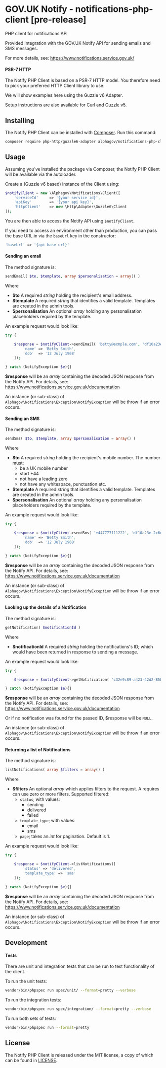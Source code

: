 # GOV.UK Notify - notifications-php-client [pre-release]
PHP client for notifications API

Provided integration with the GOV.UK Notify API for sending emails and SMS messages.

For more details, see: https://www.notifications.service.gov.uk/

#### PSR-7 HTTP

The Notify PHP Client is based on a PSR-7 HTTP model. You therefore need to pick your preferred HTTP Client library to use.

We will show examples here using the Guzzle v6 Adapter.

Setup instructions are also available for [Curl](docs/curl-client-setup.md) and [Guzzle v5](docs/guzzle5-client-setup.md).

## Installing

The Notify PHP Client can be installed with [Composer](https://getcomposer.org/). Run this command:

```sh
composer require php-http/guzzle6-adapter alphagov/notifications-php-client
```

## Usage

Assuming you've installed the package via Composer, the Notify PHP Client will be available via the autoloader.

Create a (Guzzle v6 based) instance of the Client using:

```php
$notifyClient = new \Alphagov\Notifications\Client([
    'serviceId'     => '{your service id}',
    'apiKey'        => '{your api key}',
    'httpClient'    => new \Http\Adapter\Guzzle6\Client
]);
```

You are then able to access the Notify API using ``$notifyClient``.

If you need to access an environment other than production, you can pass the base URL in via the `baseUrl` key in the constructor:

```php
'baseUrl' => '{api base url}'
```

#### Sending an email

The method signature is:
```php
sendEmail( $to, $template, array $personalisation = array() )
```

Where

* **$to** A required _string_ holding the recipient's email address.
* **$template** A required _string_ that identifies a valid template. Templates are created in the admin tools.
* **$personalisation** An optional _array_ holding any personalisation placeholders required by the template.

An example request would look like:

```php
try {

    $response = $notifyClient->sendEmail( 'betty@exmple.com', 'df10a23e-2c0d-4ea5-87fb-82e520cbf93c', [
        'name' => 'Betty Smith',
        'dob'  => '12 July 1968'
    ]);

} catch (NotifyException $e){}
```

**$response** will be an _array_ containing the decoded JSON response from the Notify API. For details, see: https://www.notifications.service.gov.uk/documentation

An instance (or sub-class) of ``Alphagov\Notifications\Exception\NotifyException`` will be throw if an error occurs.

#### Sending an SMS

The method signature is:
```php
sendSms( $to, $template, array $personalisation = array() )
```

Where

* **$to** A required _string_ holding the recipient's mobile number. The number must:
	* be a UK mobile number
	* start +44
	* not have a leading zero
	* not have any whitespace, punctuation etc.
* **$template** A required _string_ that identifies a valid template. Templates are created in the admin tools.
* **$personalisation** An optional _array_ holding any personalisation placeholders required by the template.

An example request would look like:

```php
try {

    $response = $notifyClient->sendSms( '+447777111222', 'df10a23e-2c6d-4ea5-87fb-82e520cbf93a', [
        'name' => 'Betty Smith',
        'dob'  => '12 July 1968'
    ]);

} catch (NotifyException $e){}
```

**$response** will be an _array_ containing the decoded JSON response from the Notify API. For details, see: https://www.notifications.service.gov.uk/documentation

An instance (or sub-class) of ``Alphagov\Notifications\Exception\NotifyException`` will be throw if an error occurs.

#### Looking up the details of a Notification

The method signature is:
```php
getNotification( $notificationId )
```

Where

* **$notificationId** A required _string_ holding the notifications's ID; which would have been returned in response to sending a message.

An example request would look like:

```php
try {

    $response = $notifyClient->getNotification( 'c32e9c89-a423-42d2-85b7-a21cd4486a2a' );

} catch (NotifyException $e){}
```

**$response** will be an _array_ containing the decoded JSON response from the Notify API. For details, see: https://www.notifications.service.gov.uk/documentation

Or if no notification was found for the passed ID, $response will be ``NULL``.

An instance (or sub-class) of ``Alphagov\Notifications\Exception\NotifyException`` will be throw if an error occurs.

#### Returning a list of Notifications

The method signature is:
```php
listNotifications( array $filters = array() )
```

Where

* **$filters** An optional _array_ which applies filters to the request. A requires can use zero or more filters. Supported filtered:
    * ``status``; with values:
        * sending
        * delivered
        * failed
    * ``template_type``; with values:
        * email
        * sms
    * ``page``; takes an _int_ for pagination. Default is 1.

An example request would look like:

```php
try {

    $response = $notifyClient->listNotifications([
        'status' => 'delivered',
        'template_type' => 'sms'
    ]);

} catch (NotifyException $e){}
```

**$response** will be an _array_ containing the decoded JSON response from the Notify API. For details, see: https://www.notifications.service.gov.uk/documentation

An instance (or sub-class) of ``Alphagov\Notifications\Exception\NotifyException`` will be throw if an error occurs.

## Development

#### Tests

There are unit and integration tests that can be run to test functionality of the client.

To run the unit tests:

```sh
vendor/bin/phpspec run spec/unit/ --format=pretty --verbose
```

To run the integration tests:

```sh
vendor/bin/phpspec run spec/integration/ --format=pretty --verbose
```

To run both sets of tests:

```sh
vendor/bin/phpspec run --format=pretty
```

## License

The Notify PHP Client is released under the MIT license, a copy of which can be found in [LICENSE](LICENSE.txt).
